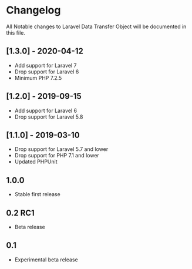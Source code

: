 # Changelog

All Notable changes to Laravel Data Transfer Object will be documented in this file.
## [1.3.0] - 2020-04-12
- Add support for Laravel 7
- Drop support for Laravel 6
- Minimum PHP 7.2.5

## [1.2.0] - 2019-09-15
- Add support for Laravel 6
- Drop support for Laravel 5.8

## [1.1.0] - 2019-03-10
- Drop support for Laravel 5.7 and lower
- Drop support for PHP 7.1 and lower
- Updated PHPUnit

## 1.0.0
- Stable first release
## 0.2 RC1
- Beta release
## 0.1
- Experimental beta release
